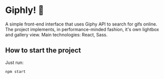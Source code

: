 # Giphly! 🐌
A simple front-end interface that uses Giphy API to search for gifs online.
The project implements, in performance-minded fashion, it's own lightbox and gallery view.
Main technologies: React, Sass.

## How to start the project
Just run:
```
npm start
```
